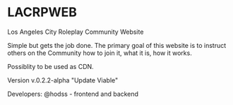 # LACRPWEB

Los Angeles City Roleplay Community Website

Simple but gets the job done. The primary goal of this website is to instruct others on the Community how to join it, what it is, how it works.


Possiblity to be used as CDN.

Version v.0.2.2-alpha "Update Viable"

Developers:
@hodss - frontend and backend

